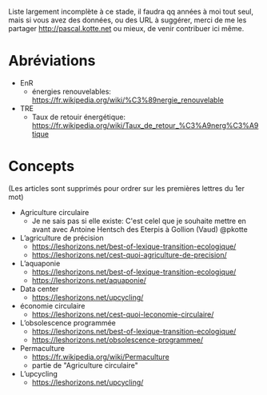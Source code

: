 Liste largement incomplète à ce stade, il faudra qq années à moi tout seul, mais si vous avez des données, ou des URL à suggérer, merci de me les partager http://pascal.kotte.net ou mieux, de venir contribuer ici même.

# Abréviations
* EnR
  * énergies renouvelables: https://fr.wikipedia.org/wiki/%C3%89nergie_renouvelable
* TRE
  * Taux de retouir énergétique: https://fr.wikipedia.org/wiki/Taux_de_retour_%C3%A9nerg%C3%A9tique
  
# Concepts
(Les articles sont supprimés pour ordrer sur les premières lettres du 1er mot)
* Agriculture circulaire
  * Je ne sais pas si elle existe: C'est celel que je souhaite mettre en avant avec Antoine Hentsch des Eterpis à Gollion (Vaud) @pkotte
* L’agriculture de précision
  * https://leshorizons.net/best-of-lexique-transition-ecologique/
  * https://leshorizons.net/cest-quoi-agriculture-de-precision/
* L’aquaponie
  * https://leshorizons.net/best-of-lexique-transition-ecologique/
  * https://leshorizons.net/aquaponie/
* Data center
  * https://leshorizons.net/upcycling/
* économie circulaire
  * https://leshorizons.net/cest-quoi-leconomie-circulaire/
* L’obsolescence programmée
  * https://leshorizons.net/best-of-lexique-transition-ecologique/
  * https://leshorizons.net/obsolescence-programmee/
* Permaculture
  * https://fr.wikipedia.org/wiki/Permaculture
  * partie de "Agriculture circulaire"
* L’upcycling
  * https://leshorizons.net/upcycling/
